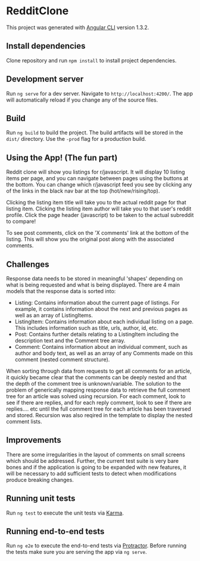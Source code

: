 # RedditClone

This project was generated with [Angular CLI](https://github.com/angular/angular-cli) version 1.3.2.

## Install dependencies

Clone repository and run `npm install` to install project dependencies.

## Development server

Run `ng serve` for a dev server. Navigate to `http://localhost:4200/`. The app will automatically reload if you change any of the source files.

## Build

Run `ng build` to build the project. The build artifacts will be stored in the `dist/` directory. Use the `-prod` flag for a production build.

## Using the App! (The fun part)

Reddit clone will show you listings for r/javascript. It will display 10 listing items per page, and you can navigate between pages using the buttons at the bottom. You can change which r/javascript feed you see by clicking any of the links in the black nav bar at the top (hot/new/rising/top). 


Clicking the listing item title will take you to the actual reddit page for that listing item. Clicking the listing item author will take you to that user's reddit profile. Click the page header (javascript) to be taken to the actual subreddit to compare!


To see post comments, click on the 'X comments' link at the bottom of the listing. This will show you the original post along with the associated comments.

## Challenges

Response data needs to be stored in meaningful 'shapes' depending on what is being requested and what is being displayed. There are 4 main models that the response data is sorted into:

- Listing: Contains information about the current page of listings. For example, it contains information about the next and previous pages as well as an array of ListingItems.
- ListingItem: Contains information about each individual listing on a page. This includes information such as title, urls, author, id, etc.
- Post: Contains further details relating to a ListingItem including the description text and the Comment tree array.
- Comment: Contains information about an individual comment, such as author and body text, as well as an array of any Comments made on this comment (nested comment structure).


When sorting through data from requests to get all comments for an article, it quickly became clear that the comments can be deeply nested and that the depth of the comment tree is unknown/variable. The solution to the problem of generically mapping response data to retrieve the full comment tree for an article was solved using recursion. For each comment, look to see if there are replies, and for each reply comment, look to see if there are replies.... etc until the full comment tree for each article has been traversed and stored. Recursion was also reqired in the template to display the nested comment lists.

## Improvements

There are some irregularities in the layout of comments on small screens which should be addressed. Further, the current test suite is very bare bones and if the application is going to be expanded with new features, it will be necessary to add sufficient tests to detect when modifications produce breaking changes.

## Running unit tests

Run `ng test` to execute the unit tests via [Karma](https://karma-runner.github.io).

## Running end-to-end tests

Run `ng e2e` to execute the end-to-end tests via [Protractor](http://www.protractortest.org/).
Before running the tests make sure you are serving the app via `ng serve`.
